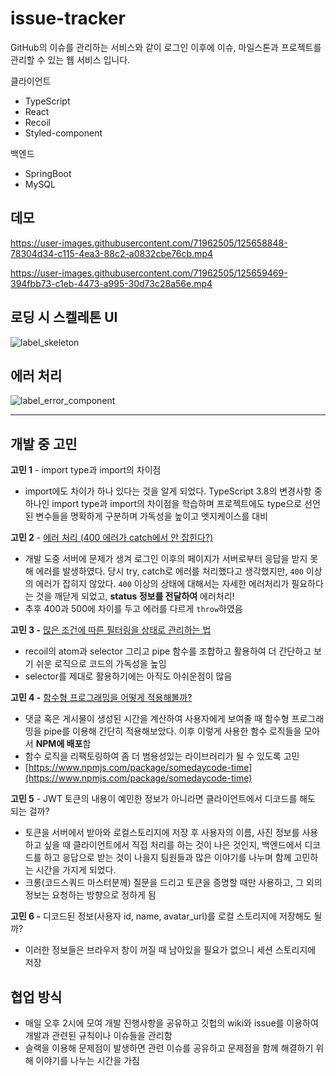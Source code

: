 # issue-tracker

GitHub의 이슈를 관리하는 서비스와 같이 로그인 이후에 이슈, 마일스톤과 프로젝트를 관리할 수 있는 웹 서비스 입니다.

클라이언트

- TypeScript
- React
- Recoil
- Styled-component

백엔드

- SpringBoot
- MySQL

## 데모

https://user-images.githubusercontent.com/71962505/125658848-78304d34-c115-4ea3-88c2-a0832cbe76cb.mp4

https://user-images.githubusercontent.com/71962505/125659469-394fbb73-c1eb-4473-a995-30d73c28a56e.mp4

## 로딩 시 스켈레톤 UI

![label_skeleton](https://user-images.githubusercontent.com/62237639/123954540-7c3b5980-d9e3-11eb-90e3-319130e93659.gif)

## 에러 처리

![label_error_component](https://user-images.githubusercontent.com/62237639/123954867-dcca9680-d9e3-11eb-8b78-f90261320944.png)

---

## 개발 중 고민

**고민 1** - import type과 import의 차이점

- import에도 차이가 하나 있다는 것을 알게 되었다. TypeScript 3.8의 변경사항 중 하나인 import type과 import의 차이점을 학습하며 프로젝트에도 type으로 선언된 변수들을 명확하게 구분하며 가독성을 높이고 엣지케이스를 대비

**고민 2** - [에러 처리 (400 에러가 catch에서 안 잡힌다?)](https://somedaycode.github.io/daily/2021/06/22/daily2/)

- 개발 도중 서버에 문제가 생겨 로그인 이후의 페이지가 서버로부터 응답을 받지 못해 에러를 발생하였다. 당시 try, catch로 에러를 처리했다고 생각했지만, `400` 이상의 에러가 잡히지 않았다. `400` 이상의 상태에 대해서는 자세한 에러처리가 필요하다는 것을 깨닫게 되었고, **status 정보를 전달하여** 에러처리!
- 추후 400과 500에 차이를 두고 에러를 다르게 `throw`하였음

**고민 3 -** [많은 조건에 따른 필터링을 상태로 관리하는 법](https://github.com/somedaycode/issue-tracker/wiki/%5BFE%5D-%EB%8B%A4%EC%96%91%ED%95%9C-%EC%A1%B0%EA%B1%B4%EC%97%90-%EB%94%B0%EB%A5%B8-%ED%95%84%ED%84%B0%EB%A7%81%EC%9D%84-%EC%83%81%ED%83%9C%EB%A1%9C-%EA%B4%80%EB%A6%AC%ED%95%98%EB%8A%94-%EB%B2%95)

- recoil의 atom과 selector 그리고 pipe 함수를 조합하고 활용하여 더 간단하고 보기 쉬운 로직으로 코드의 가독성을 높임
- selector를 제대로 활용하기에는 아직도 아쉬운점이 많음

**고민 4 -** [함수형 프로그래밍을 어떻게 적용해볼까?](https://github.com/somedaycode/issue-tracker/wiki/%5BFE%5D-%ED%95%A8%EC%88%98%ED%98%95-%ED%94%84%EB%A1%9C%EA%B7%B8%EB%9E%98%EB%B0%8D%EC%9D%84-%EC%96%B4%EB%96%BB%EA%B2%8C-%EC%A0%81%EC%9A%A9%ED%95%B4%EB%B3%BC%EA%B9%8C%3F)

- 댓글 혹은 게시물이 생성된 시간을 계산하여 사용자에게 보여줄 때 함수형 프로그래밍을 pipe를 이용해 간단히 적용해보았다. 이후 이렇게 사용한 함수 로직들을 모아서 **NPM에 배포**함
- 함수 로직을 리팩토링하여 좀 더 범용성있는 라이브러리가 될 수 있도록 고민
- [https://www.npmjs.com/package/somedaycode-time](https://www.npmjs.com/package/somedaycode-time)

**고민 5** - JWT 토큰의 내용이 예민한 정보가 아니라면 클라이언트에서 디코드를 해도 되는 걸까?

- 토큰을 서버에서 받아와 로컬스토리지에 저장 후 사용자의 이름, 사진 정보를 사용하고 싶을 때 클라이언트에서 직접 처리를 하는 것이 나은 것인지, 백엔드에서 디코드를 하고 응답으로 받는 것이 나을지 팀원들과 많은 이야기를 나누며 함께 고민하는 시간을 가지게 되었다.
- 크롱(코드스쿼드 마스터분께) 질문을 드리고 토큰을 증명할 때만 사용하고, 그 외의 정보는 요청하는 방향으로 정하게 됨

**고민 6 -** 디코드된 정보(사용자 id, name, avatar_url)를 로컬 스토리지에 저장해도 될까?

- 이러한 정보들은 브라우저 창이 꺼질 때 남아있을 필요가 없으니 세션 스토리지에 저장

## 협업 방식

- 매일 오후 2시에 모여 개발 진행사항을 공유하고 깃헙의 wiki와 issue를 이용하여 개발과 관련된 규칙이나 이슈들을 관리함
- 슬랙을 이용해 문제점이 발생하면 관련 이슈를 공유하고 문제점을 함께 해결하기 위해 이야기를 나누는 시간을 가짐
